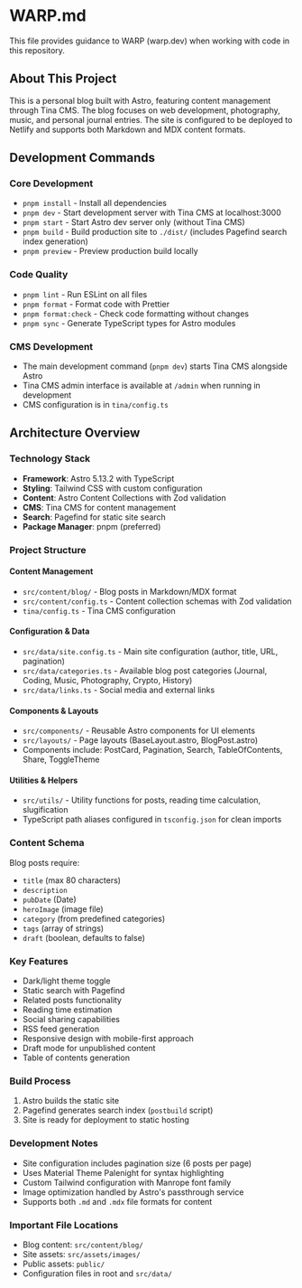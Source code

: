 # WARP.md

This file provides guidance to WARP (warp.dev) when working with code in this repository.

## About This Project

This is a personal blog built with Astro, featuring content management through Tina CMS. The blog focuses on web development, photography, music, and personal journal entries. The site is configured to be deployed to Netlify and supports both Markdown and MDX content formats.

## Development Commands

### Core Development

- `pnpm install` - Install all dependencies
- `pnpm dev` - Start development server with Tina CMS at localhost:3000
- `pnpm start` - Start Astro dev server only (without Tina CMS)
- `pnpm build` - Build production site to `./dist/` (includes Pagefind search index generation)
- `pnpm preview` - Preview production build locally

### Code Quality

- `pnpm lint` - Run ESLint on all files
- `pnpm format` - Format code with Prettier
- `pnpm format:check` - Check code formatting without changes
- `pnpm sync` - Generate TypeScript types for Astro modules

### CMS Development

- The main development command (`pnpm dev`) starts Tina CMS alongside Astro
- Tina CMS admin interface is available at `/admin` when running in development
- CMS configuration is in `tina/config.ts`

## Architecture Overview

### Technology Stack

- **Framework**: Astro 5.13.2 with TypeScript
- **Styling**: Tailwind CSS with custom configuration
- **Content**: Astro Content Collections with Zod validation
- **CMS**: Tina CMS for content management
- **Search**: Pagefind for static site search
- **Package Manager**: pnpm (preferred)

### Project Structure

#### Content Management

- `src/content/blog/` - Blog posts in Markdown/MDX format
- `src/content/config.ts` - Content collection schemas with Zod validation
- `tina/config.ts` - Tina CMS configuration

#### Configuration & Data

- `src/data/site.config.ts` - Main site configuration (author, title, URL, pagination)
- `src/data/categories.ts` - Available blog post categories (Journal, Coding, Music, Photography, Crypto, History)
- `src/data/links.ts` - Social media and external links

#### Components & Layouts

- `src/components/` - Reusable Astro components for UI elements
- `src/layouts/` - Page layouts (BaseLayout.astro, BlogPost.astro)
- Components include: PostCard, Pagination, Search, TableOfContents, Share, ToggleTheme

#### Utilities & Helpers

- `src/utils/` - Utility functions for posts, reading time calculation, slugification
- TypeScript path aliases configured in `tsconfig.json` for clean imports

### Content Schema

Blog posts require:

- `title` (max 80 characters)
- `description`
- `pubDate` (Date)
- `heroImage` (image file)
- `category` (from predefined categories)
- `tags` (array of strings)
- `draft` (boolean, defaults to false)

### Key Features

- Dark/light theme toggle
- Static search with Pagefind
- Related posts functionality
- Reading time estimation
- Social sharing capabilities
- RSS feed generation
- Responsive design with mobile-first approach
- Draft mode for unpublished content
- Table of contents generation

### Build Process

1. Astro builds the static site
2. Pagefind generates search index (`postbuild` script)
3. Site is ready for deployment to static hosting

### Development Notes

- Site configuration includes pagination size (6 posts per page)
- Uses Material Theme Palenight for syntax highlighting
- Custom Tailwind configuration with Manrope font family
- Image optimization handled by Astro's passthrough service
- Supports both `.md` and `.mdx` file formats for content

### Important File Locations

- Blog content: `src/content/blog/`
- Site assets: `src/assets/images/`
- Public assets: `public/`
- Configuration files in root and `src/data/`
